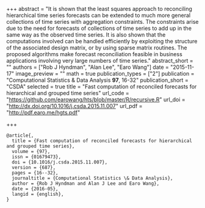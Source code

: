 +++
abstract = "It is shown that the least squares approach to reconciling hierarchical time series forecasts can be extended to much more general collections of time series with aggregation constraints. The constraints arise due to the need for forecasts of collections of time series to add up in the same way as the observed time series. It is also shown that the computations involved can be handled efficiently by exploiting the structure of the associated design matrix, or by using sparse matrix routines. The proposed algorithms make forecast reconciliation feasible in business applications involving very large numbers of time series."
abstract_short = ""
authors = ["Rob J Hyndman", "Alan Lee", "Earo Wang"]
date = "2015-11-17"
image_preview = ""
math = true
publication_types = ["2"]
publication = "Computational Statistics & Data Analysis **97**, 16-32"
publication_short = "CSDA"
selected = true
title = "Fast computation of reconciled forecasts for hierarchical and grouped time series"
url_code = "https://github.com/earowang/hts/blob/master/R/recursive.R"
url_doi = "http://dx.doi.org/10.1016/j.csda.2015.11.007"
url_pdf = "http://pdf.earo.me/hgts.pdf"

+++

```{txt}
@article{,
  title = {Fast computation of reconciled forecasts for hierarchical and grouped time series},
  volume = {97},
  issn = {01679473},
  doi = {10.1016/j.csda.2015.11.007},
  version = {687},
  pages = {16--32},
  journaltitle = {Computational Statistics \& Data Analysis},
  author = {Rob J Hyndman and Alan J Lee and Earo Wang},
  date = {2016-05},
  langid = {english},
}
```
